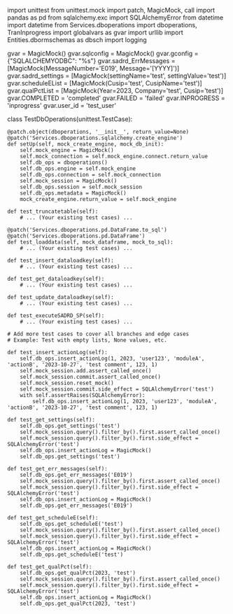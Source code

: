 import unittest
from unittest.mock import patch, MagicMock, call
import pandas as pd
from sqlalchemy.exc import SQLAlchemyError
from datetime import datetime
from Services.dboperations import dboperations, TranInprogress
import globalvars as gvar
import urllib
import Entities.dbormschemas as dbsch
import logging

gvar = MagicMock()
gvar.sqlconfig = MagicMock()
gvar.gconfig = {"SQLALCHEMYODBC": "%s"}
gvar.sadrd_ErrMessages = [MagicMock(MessageNumber='E019', Message='[YYYY]')]
gvar.sadrd_settings = [MagicMock(settingName='test', settingValue='test')]
gvar.scheduleEList = [MagicMock(Cusip='test', CusipName='test')]
gvar.qualPctList = [MagicMock(Year=2023, Company='test', Cusip='test')]
gvar.COMPLETED = 'completed'
gvar.FAILED = 'failed'
gvar.INPROGRESS = 'inprogress'
gvar.user_id = 'test_user'

class TestDbOperations(unittest.TestCase):

    @patch.object(dboperations, '__init__', return_value=None)
    @patch('Services.dboperations.sqlalchemy.create_engine')
    def setUp(self, mock_create_engine, mock_db_init):
        self.mock_engine = MagicMock()
        self.mock_connection = self.mock_engine.connect.return_value
        self.db_ops = dboperations()
        self.db_ops.engine = self.mock_engine
        self.db_ops.connection = self.mock_connection
        self.mock_session = MagicMock()
        self.db_ops.session = self.mock_session
        self.db_ops.metadata = MagicMock()
        mock_create_engine.return_value = self.mock_engine

    def test_truncatetable(self):
        # ... (Your existing test cases) ...

    @patch('Services.dboperations.pd.DataFrame.to_sql')
    @patch('Services.dboperations.pd.DataFrame')
    def test_loaddata(self, mock_dataframe, mock_to_sql):
        # ... (Your existing test cases) ...

    def test_insert_dataloadkey(self):
        # ... (Your existing test cases) ...

    def test_get_dataloadkey(self):
        # ... (Your existing test cases) ...

    def test_update_dataloadkey(self):
        # ... (Your existing test cases) ...

    def test_executeSADRD_SP(self):
        # ... (Your existing test cases) ...

    # Add more test cases to cover all branches and edge cases
    # Example: Test with empty lists, None values, etc.

    def test_insert_actionLog(self):
        self.db_ops.insert_actionLog(1, 2023, 'user123', 'moduleA', 'actionB', '2023-10-27', 'test comment', 123, 1)
        self.mock_session.add.assert_called_once()
        self.mock_session.commit.assert_called_once()
        self.mock_session.reset_mock()
        self.mock_session.commit.side_effect = SQLAlchemyError('test')
        with self.assertRaises(SQLAlchemyError):
            self.db_ops.insert_actionLog(1, 2023, 'user123', 'moduleA', 'actionB', '2023-10-27', 'test comment', 123, 1)

    def test_get_settings(self):
        self.db_ops.get_settings('test')
        self.mock_session.query().filter_by().first.assert_called_once()
        self.mock_session.query().filter_by().first.side_effect = SQLAlchemyError('test')
        self.db_ops.insert_actionLog = MagicMock()
        self.db_ops.get_settings('test')

    def test_get_err_messages(self):
        self.db_ops.get_err_messages('E019')
        self.mock_session.query().filter_by().first.assert_called_once()
        self.mock_session.query().filter_by().first.side_effect = SQLAlchemyError('test')
        self.db_ops.insert_actionLog = MagicMock()
        self.db_ops.get_err_messages('E019')

    def test_get_scheduleE(self):
        self.db_ops.get_scheduleE('test')
        self.mock_session.query().filter_by().first.assert_called_once()
        self.mock_session.query().filter_by().first.side_effect = SQLAlchemyError('test')
        self.db_ops.insert_actionLog = MagicMock()
        self.db_ops.get_scheduleE('test')

    def test_get_qualPct(self):
        self.db_ops.get_qualPct(2023, 'test')
        self.mock_session.query().filter_by().first.assert_called_once()
        self.mock_session.query().filter_by().first.side_effect = SQLAlchemyError('test')
        self.db_ops.insert_actionLog = MagicMock()
        self.db_ops.get_qualPct(2023, 'test')

